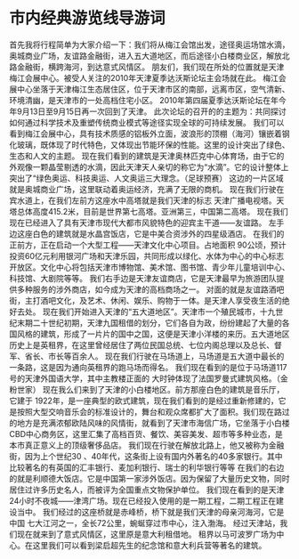 # 市内经典游览线导游词
首先我将行程简单为大家介绍一下：我们将从梅江会馆出发，途径奥运场馆水滴，奥城商业广场，友谊路金融街，进入五大道地区，而后途径小白楼商业区，解放北路金融街，横跨海河，到达意式风情区。 
朋友们，我们现在所处的位置就是天津梅江会展中心。被受人关注的2010年天津夏季达沃斯论坛主会场就在此。
梅江会展中心坐落于天津梅江生态居住区，位于天津市区的南部，远离市区，空气清新、环境清幽，是天津市的一处高档住宅小区。
2010年第四届夏季达沃斯论坛在年今年9月13日至9月15日再一次回到了天津。
此次论坛的召开的的主题为：共同探讨如何通过科学技术及重塑传统商业模式等途径实现全球的可持续发展。
我们可以看到梅江会展中心，具有技术质感的铝板外立面，波浪形的顶棚（海河）镶嵌着钢化玻璃，既体现了时代特色，又体现出节能环保的性能。这里的设计突出了绿色、生态和人文的主题。 
现在我们看到的建筑是天津奥林匹克中心体育场，由于它的外观像一颗晶莹剔透的水滴，因此天津天人亲切的称它为“水滴”。它的设计整体上突出了“绿色奥运、科技奥运、人文奥运三大理念。（足球预赛） 
这边的一片区域就是奥城商业广场，这里联动着奥运经济，充满了无限的商机。 
现在我们行驶在宾水道上，在我们左前方这座水中高塔就是我们天津的标志
天津广播电视塔。天塔总体高度415.2米，目前是世界第七高塔。亚洲第三，中国第二高塔。 
现在我们现在已经进入了具有天津市现代大都市风貌特色的迎宾主干道——友谊路。 
左手边这座白色的建筑就是水晶宫饭店，它是中美合资涉外的四星级酒店。 
在我们的正前方，正在启动一个大型工程——天津文化中心项目。占地面积
90公顷，预计投资60亿元利用银河广场和天津乐园，共同形成以绿化、水体为中心的中心标志开放区。文化中心将包括天津市博物馆、美术馆、图书馆、青少年儿童培训中心、科技馆、大剧院等等。 
我们右手边是天津友谊商店，它是天津最早为旅游团队提供多种服务的涉外商店，如今成为天津的高档商场之一。
对面的就是友谊路酒吧街，主打酒吧文化，及艺术、休闲、娱乐、购物于一体。是天津人享受夜生活的绝好去处。 
现在我们开始进入天津的“五大道地区”。天津市一个殖民城市，十九世纪末期二十世纪初期，天津九国租借的划分，它们各自为政，纷纷建起了大量的各国风格的建筑，形成了一片片的国中之国，这便是天津小洋楼的来历。五大道地区历史上是英租界，在这里曾经居住了两位民国总统、七位内阁总理以及总长、督军、省长、市长等百余人。
现在我们行驶在马场道上，马场道是五大道中最长的一条路，这是因为通向英租界的跑马场而得名。
我们现在看到的是位于马场道117号的天津外国语大学，其中主教楼正面的
大时钟体现了法国罗曼式建筑风格。（金粉世家） 
现在我么们来到了天津的小白楼地区。前方那座白色的建筑是音乐厅，它建于
1922年，是一座典型的欧式建筑，现在我们看到的是经过重新修建的，它是按照大型交响音乐会的标准设计的，舞台和观众席都扩大了面积。我们现在路过的地方是充满浓郁欧陆风味的风情街，就看到了天津市海信广场，它坐落于小白楼CBD中心商务区，这里汇集了高档百货、餐饮、美容美发、超市等多种业态，是本市真正意义上的顶级奢侈品店。 
我们现在行驶在解放北路上，他又被称为金融街，因为上个世纪30 、40年代，这条街上设有国内外著名的40多家银行。其中比较著名的有英国的汇丰银行、麦加利银行、瑞士的利华银行等等 
在我们的右边的就是利顺德大饭店。它是中国第一家涉外饭店。因为保留了大量历史文物，同时居住过许多历史名人，而被评为全国重点文物保护单位。 
我们现在看到的是天津24小时不夜城——津湾广场。现在已经投入使用的是一期工程，二期工程正在建设当中。
我们经过的这座桥就是赤峰桥，桥下就是我们天津的母亲河海河，它是中国
七大江河之一，全长72公里，蜿蜒穿过市中心，注入渤海。 
经过天津站，我们现在就来到了意式风情区，这里原是意大利租借地。
租界以马可波罗广场为中心。在这里我们可以看到梁启超先生的纪念馆和意大利兵营等著名的建筑。 